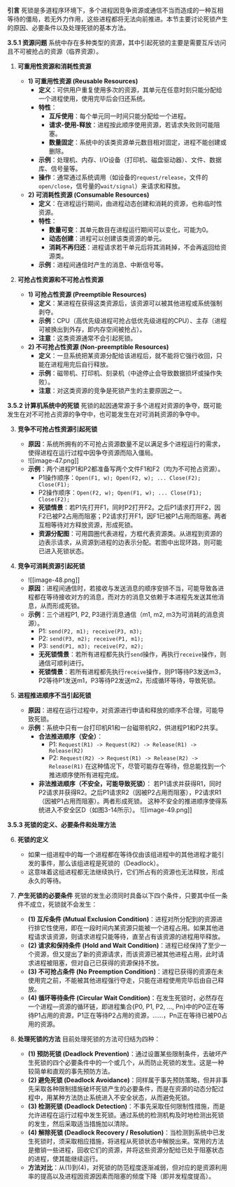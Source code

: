 **引言**
死锁是多道程序环境下，多个进程因竞争资源或通信不当而造成的一种互相等待的僵局，若无外力作用，这些进程都将无法向前推进。本节主要讨论死锁产生的原因、必要条件以及处理死锁的基本方法。

**3.5.1 资源问题**
系统中存在多种类型的资源，其中引起死锁的主要是需要互斥访问且不可被抢占的资源（临界资源）。

1.  **可重用性资源和消耗性资源**
    *   **1) 可重用性资源 (Reusable Resources)**
        *   **定义**：可供用户重复使用多次的资源，其单元在任意时刻只能分配给一个进程使用，使用完毕后会归还系统。
        *   **特性**：
            *   **互斥使用**：每个单元同一时间只能分配给一个进程。
            *   **请求-使用-释放**：进程按此顺序使用资源，若请求失败则可能阻塞。
            *   **数量固定**：系统中的该类资源单元数目相对固定，进程不能创建或删除。
        *   **示例**：处理机、内存、I/O设备（打印机、磁盘驱动器）、文件、数据库、信号量等。
        *   **操作**：通常通过系统调用（如设备的`request/release`，文件的`open/close`，信号量的`wait/signal`）来请求和释放。
    *   **2) 可消耗性资源 (Consumable Resources)**
        *   **定义**：在进程运行期间，由进程动态创建和消耗的资源，也称临时性资源。
        *   **特性**：
            *   **数量可变**：其单元数目在进程运行期间可以变化，可能为0。
            *   **动态创建**：进程可以创建该类资源的单元。
            *   **消耗不再归还**：进程请求若干单元后将其消耗掉，不会再返回给资源类。
        *   **示例**：进程间通信时产生的消息、中断信号等。

2.  **可抢占性资源和不可抢占性资源**
    *   **1) 可抢占性资源 (Preemptible Resources)**
        *   **定义**：某进程在获得这类资源后，该资源可以被其他进程或系统强制剥夺。
        *   **示例**：CPU（高优先级进程可抢占低优先级进程的CPU）、主存（进程可被换出到外存，即内存空间被抢占）。
        *   **注意**：这类资源通常不会引起死锁。
    *   **2) 不可抢占性资源 (Non-preemptible Resources)**
        *   **定义**：一旦系统把某资源分配给该进程后，就不能将它强行收回，只能在进程用完后自行释放。
        *   **示例**：磁带机、打印机、刻录机（中途停止会导致数据损坏或操作失败）。
        *   **注意**：对这类资源的竞争是死锁产生的主要原因之一。

**3.5.2 计算机系统中的死锁**
死锁的起因通常源于多个进程对资源的争夺，既可能发生在对不可抢占资源的争夺中，也可能发生在对可消耗资源的争夺中。

3.  **竞争不可抢占性资源引起死锁**
    *   **原因**：系统所拥有的不可抢占资源数量不足以满足多个进程运行的需求，使得进程在运行过程中因争夺资源而陷入僵局。
    * ![[image-47.png]]
    *   **示例**：两个进程P1和P2都准备写两个文件F1和F2（均为不可抢占资源）。
        *   P1操作顺序：`Open(F1, w); Open(F2, w); ... Close(F2); Close(F1);`
        *   P2操作顺序：`Open(F2, w); Open(F1, w); ... Close(F1); Close(F2);`
        *   **死锁情景**：若P1先打开F1，同时P2打开F2。之后P1请求打开F2，因F2已被P2占用而阻塞；P2请求打开F1，因F1已被P1占用而阻塞。两者互相等待对方释放资源，形成死锁。
        *   **资源分配图**：可用圆圈代表进程，方框代表资源类。从进程到资源的边表示请求，从资源到进程的边表示分配。若图中出现环路，则可能已进入死锁状态。

4.  **竞争可消耗资源引起死锁**
	* ![[image-48.png]]
    *   **原因**：进程间通信时，若接收与发送消息的顺序安排不当，可能导致各进程都在等待接收对方的消息，而对方的消息又依赖于本进程先发送其他消息，从而形成死锁。
    *   **示例**：三个进程P1, P2, P3进行消息通信（m1, m2, m3为可消耗的消息资源）。
        *   P1: `send(P2, m1); receive(P3, m3);`
        *   P2: `send(P3, m2); receive(P1, m1);`
        *   P3: `send(P1, m3); receive(P2, m2);`
        *   **无死锁情景**：若所有进程都先执行`send`操作，再执行`receive`操作，则通信可顺利进行。
        *   **死锁情景**：若所有进程都先执行`receive`操作，则P1等待P3发送m3，P2等待P1发送m1，P3等待P2发送m2，形成循环等待，导致死锁。

5.  **进程推进顺序不当引起死锁**
    *   **原因**：进程在运行过程中，对资源进行申请和释放的顺序不合理，可能导致死锁。
    *   **示例**：系统中只有一台打印机R1和一台磁带机R2，供进程P1和P2共享。
        *   **合法推进顺序（安全）**：
            *   P1: `Request(R1) -> Request(R2) -> Release(R1) -> Release(R2)`
            *   P2: `Request(R2) -> Request(R1) -> Release(R2) -> Release(R1)`
            在这种情况下，尽管可能存在等待，但总能找到一个推进顺序使所有进程完成。
        *   **非法推进顺序（不安全，可能导致死锁）**：
            若P1请求并获得R1，同时P2请求并获得R2。之后P1请求R2（因被P2占用而阻塞），P2请求R1（因被P1占用而阻塞）。两者形成死锁。
            这种不安全的推进顺序使得系统进入不安全区D（如图3-14所示）。
	         ![[image-49.png]]

**3.5.3 死锁的定义、必要条件和处理方法**

6.  **死锁的定义**
    *   如果一组进程中的每一个进程都在等待仅由该组进程中的其他进程才能引发的事件，那么该组进程是死锁的（Deadlock）。
    *   这意味着这组进程都无法继续执行，它们所占有的资源也无法释放，形成永久的等待。

7.  **产生死锁的必要条件**
    死锁的发生必须同时具备以下四个条件，只要其中任一条件不成立，死锁就不会发生：
    *   **(1) 互斥条件 (Mutual Exclusion Condition)**：进程对所分配到的资源进行排它性使用，即在一段时间内某资源只能被一个进程占用。如果其他进程请求该资源，则请求进程只能等待，直至占有该资源的进程用毕释放。
    *   **(2) 请求和保持条件 (Hold and Wait Condition)**：进程已经保持了至少一个资源，但又提出了新的资源请求，而该资源已被其他进程占用，此时请求进程被阻塞，但对自己已获得的资源保持不放。
    *   **(3) 不可抢占条件 (No Preemption Condition)**：进程已获得的资源在未使用完之前，不能被其他进程强行夺走，只能在进程使用完毕后由自己释放。
    *   **(4) 循环等待条件 (Circular Wait Condition)**：在发生死锁时，必然存在一个进程—资源的循环链，即进程集合{P0, P1, P2, ..., Pn}中的P0正在等待P1占用的资源，P1正在等待P2占用的资源，……，Pn正在等待已被P0占用的资源。

8.  **处理死锁的方法**
    目前处理死锁的方法可归结为四种：
    *   **(1) 预防死锁 (Deadlock Prevention)**：通过设置某些限制条件，去破坏产生死锁的四个必要条件中的一个或几个，从而防止死锁的发生。这是一种较简单和直观的事先预防方法。
    *   **(2) 避免死锁 (Deadlock Avoidance)**：同样属于事先预防策略，但并非事先采取各种限制措施破坏死锁产生的必要条件，而是在资源的动态分配过程中，用某种方法防止系统进入不安全状态，从而避免死锁。
    *   **(3) 检测死锁 (Deadlock Detection)**：不事先采取任何限制性措施，而是允许进程在运行过程中发生死锁。通过系统的检测机构及时地检测出死锁的发生，然后采取适当措施加以清除。
    *   **(4) 解除死锁 (Deadlock Recovery / Resolution)**：当检测到系统中已发生死锁时，须采取相应措施，将进程从死锁状态中解脱出来。常用的方法是撤销一些进程，回收它们的资源，并将这些资源分配给已处于阻塞状态的进程，使其能继续运行。
    *   **方法对比**：从(1)到(4)，对死锁的防范程度逐渐减弱，但对应的是资源利用率的提高以及进程因资源因素而阻塞的频度下降（即并发程度提高）。